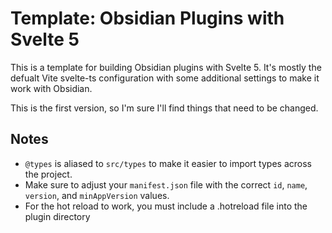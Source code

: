 # Template: Obsidian Plugins with Svelte 5

This is a template for building Obsidian plugins with Svelte 5. It's mostly the defualt Vite svelte-ts configuration with some additional settings to make it work with Obsidian.

This is the first version, so I'm sure I'll find things that need to be changed.

## Notes
- `@types` is aliased to `src/types` to make it easier to import types across the project.
- Make sure to adjust your `manifest.json` file with the correct `id`, `name`, `version`, and `minAppVersion` values.
- For the hot reload to work, you must include a .hotreload file into the plugin directory
